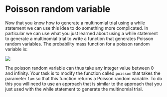 # Poisson random variable

Now that you know how to generate a multinomial trial using a while statement we can use this idea to do something more complicated.  In particular we can use what you just learned about using a while statement to generate a multinomial trial to write a function that generates Poisson random variables.  The probability mass function for a poisson random variable is:

![](https://render.githubusercontent.com/render/math?math=P(X=x)=\frac{\lambda^x}{x!}e^{-\lambda})

The poisson random variable can thus take any integer value between 0 and infinity.  Your task is to modify the function called `poisson` that takes the parameter `lam` so that this function returns a Poisson random variable.  To do this you will need to use an approach that is similar to the approach that you just used with the while statement to generate the multinomial trial. 
